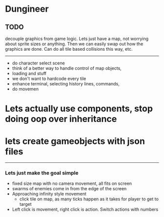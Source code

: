 # Dungineer
## TODO
decouple graphics from game logic.
Lets just have a map, not worrying about sprite sizes or anything. 
Then we can easily swap out how the graphics are done. 
Can do all tile based collisions this way, etc. 

---

- do character select scene
- think of a better way to handle control of map objects,
- loading and stuff
- we don't want to hardcode every tile
- enhance terminal, selecting history lines, commands, 
- do movemen
#
#
# Lets actually use components, stop doing oop over inheritance
# lets create gameobjects with json files 
---

### Lets just make the goal simple

- fixed size map with no camera movement, all fits on screen
- swarms of enemies come in from the edge of the screen
- Approaching infinity style movement
	- click tile on map, as many ticks happen as it takes for player to get to target
- Left click is movement, right click is action. Switch actions with numbers